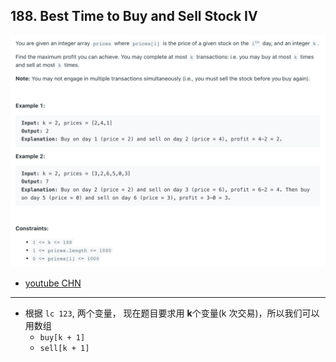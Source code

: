 ## 188. Best Time to Buy and Sell Stock IV
![](img/2023-04-01-00-42-43.png)

- [youtube CHN](https://www.youtube.com/watch?v=USEFjOtuyA4&t=706s)
---

- 根据 `lc 123`, 两个变量， 现在题目要求用 **k**个变量(k 次交易)，所以我们可以用数组
  - `buy[k + 1]`
  - `sell[k + 1]`